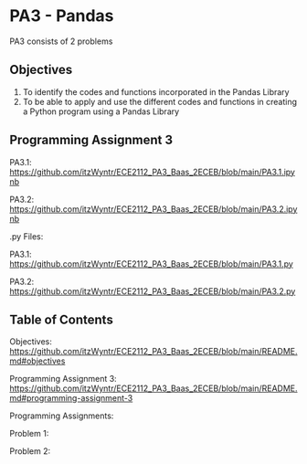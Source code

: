 # PA3 - Pandas

PA3 consists of 2 problems

## Objectives

1. To identify the codes and functions incorporated in the Pandas Library
2. To be able to apply and use the different codes and functions in creating a Python program using a
Pandas Library

## Programming Assignment 3

PA3.1: https://github.com/itzWyntr/ECE2112_PA3_Baas_2ECEB/blob/main/PA3.1.ipynb

PA3.2: https://github.com/itzWyntr/ECE2112_PA3_Baas_2ECEB/blob/main/PA3.2.ipynb

.py Files: 

PA3.1: https://github.com/itzWyntr/ECE2112_PA3_Baas_2ECEB/blob/main/PA3.1.py

PA3.2: https://github.com/itzWyntr/ECE2112_PA3_Baas_2ECEB/blob/main/PA3.2.py

## Table of Contents

Objectives: https://github.com/itzWyntr/ECE2112_PA3_Baas_2ECEB/blob/main/README.md#objectives

Programming Assignment 3: https://github.com/itzWyntr/ECE2112_PA3_Baas_2ECEB/blob/main/README.md#programming-assignment-3

Programming Assignments:

Problem 1:

Problem 2: 
